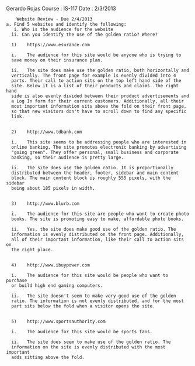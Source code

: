 Gerardo Rojas	          Course : IS-117			Date : 2/3/2013

        Website Review - Due 2/4/2013
	a. Find 5 websites and identify the following:
	   i. Who is the audience for the website
	  ii. Can you identify the use of the golden ratio? Where?

	  1)	https://www.esurance.com

	  i.	The audience for this site would be anyone who is trying to
	  save money on their insurance plan.

	  ii.	The site does make use the golden ratio, both horizontally and
	  vertically. The front page for example is evenly divided into 4
	  parts. Their call to action sits on the top left hand side of the
	  site. Below it is a list of their products and claims. The right hand
	  side is also evenly divided between their product advertisements and
	  a Log In form for their current customers. Additionally, all their
	  most important information sits above the fold on their front page,
	  so that new visitors don't have to scroll down to find any specific
	  link.
	  
	  
	  2)	http://www.tdbank.com
	  
	  i.	This site seems to be addressing people who are interested in
	  online banking. The site promotes electronic banking by advertising
	  "going green". They offer personal, small business and corporate
	  banking, so their audience is pretty large.
	  
	  ii.	The site does use the golden ratio. It is proportionally
	  distributed between the header, footer, sidebar and main content
	  block. The main content block is roughly 555 pixels, with the sidebar
	  being about 185 pixels in width.
	  
	  
	  3)	http://www.blurb.com
	  
	  i.	The audience for this site are people who want to create photo
	  books. The site is promoting easy to make, affordable photo books.
	  
	  ii.	Yes, the site does make good use of the golden ratio. The
	  information is evenly distributed on the front page. Additionally,
	  all of their important information, like their call to action sits on
	  the right place.
	  
	  
	  4)	http://www.ibuypower.com
	  
	  i.	The audience for this site would be people who want to purchase
	  or build high end gaming computers.
	  
	  ii.	The site doesn't seem to make very good use of the golden
	  ratio. The information is not evenly distributed, and for the most
	  part sits below the fold when a visitor opens the site.
	  
	  
	  5)	http://www.sportsauthority.com
	  
	  i.	The audience for this site would be sports fans.
	  
	  ii.	The site does seem to make use of the golden ratio. The
	  information on the site is evenly distributed with the most important
	  adds sitting above the fold.


